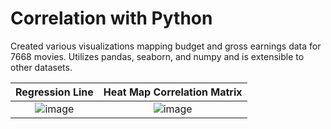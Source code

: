 # Correlation with Python

Created various visualizations mapping budget and gross earnings data for 7668 movies. Utilizes pandas, seaborn, and numpy and is extensible to other datasets. 


Regression Line             |  Heat Map Correlation Matrix
:-------------------------:|:-------------------------:
![image](https://github.com/user-attachments/assets/da4b5600-2035-4ee4-91f9-0422151f56bc)  |  ![image](https://github.com/user-attachments/assets/ef1cc33d-0bee-4294-99d7-972c01c5a42f)

